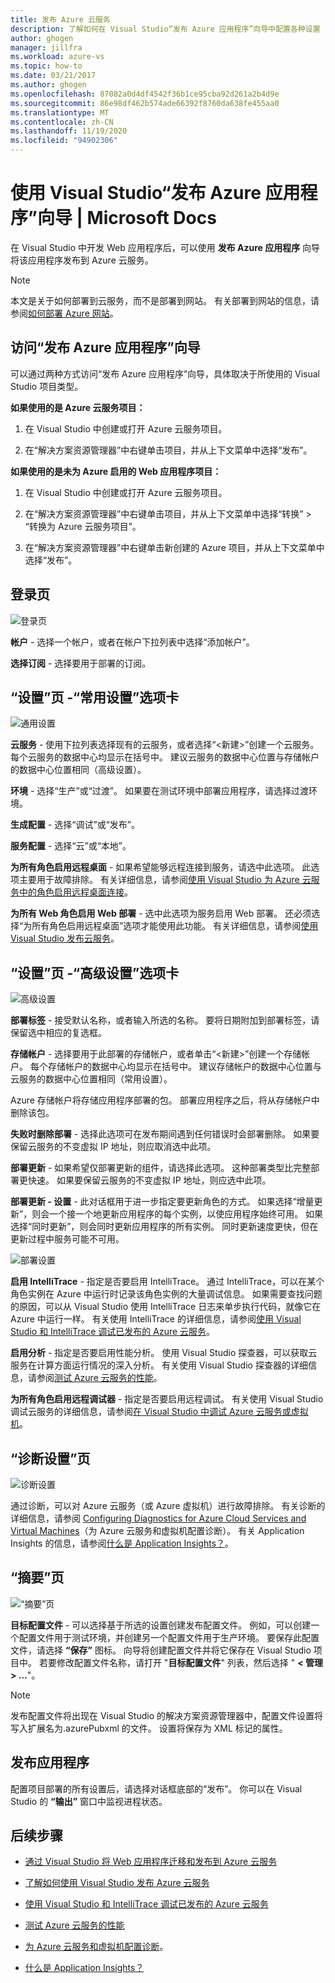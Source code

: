 ```yaml
---
title: 发布 Azure 云服务
description: 了解如何在 Visual Studio“发布 Azure 应用程序”向导中配置各种设置
author: ghogen
manager: jillfra
ms.workload: azure-vs
ms.topic: how-to
ms.date: 03/21/2017
ms.author: ghogen
ms.openlocfilehash: 87082a0d4df4542f36b1ce95cba92d261a2b4d9e
ms.sourcegitcommit: 86e98df462b574ade66392f8760da638fe455aa0
ms.translationtype: MT
ms.contentlocale: zh-CN
ms.lasthandoff: 11/19/2020
ms.locfileid: "94902306"
---
```

# <a name="using-the-visual-studio-publish-azure-application-wizard"></a>使用 Visual Studio“发布 Azure 应用程序”向导 | Microsoft Docs

在 Visual Studio 中开发 Web 应用程序后，可以使用 **发布 Azure 应用程序** 向导将该应用程序发布到 Azure 云服务。

> [!Note]
> 本文是关于如何部署到云服务，而不是部署到网站。 有关部署到网站的信息，请参阅[如何部署 Azure 网站](https://social.msdn.microsoft.com/Search/windowsazure?query=How%20to%20Deploy%20an%20Azure%20Web%20Site&Refinement=138&ac=4#refinementChanges=117&pageNumber=1&showMore=false)。

## <a name="accessing-the-publish-azure-application-wizard"></a>访问“发布 Azure 应用程序”向导

可以通过两种方式访问“发布 Azure 应用程序”向导，具体取决于所使用的 Visual Studio 项目类型。

**如果使用的是 Azure 云服务项目：**

1. 在 Visual Studio 中创建或打开 Azure 云服务项目。

1. 在“解决方案资源管理器”中右键单击项目，并从上下文菜单中选择“发布”。

**如果使用的是未为 Azure 启用的 Web 应用程序项目：**

1. 在 Visual Studio 中创建或打开 Azure 云服务项目。

1. 在“解决方案资源管理器”中右键单击项目，并从上下文菜单中选择“转换” > “转换为 Azure 云服务项目”。

1. 在“解决方案资源管理器”中右键单击新创建的 Azure 项目，并从上下文菜单中选择“发布”。

## <a name="sign-in-page"></a>登录页

![登录页](./media/vs-azure-tools-publish-azure-application-wizard/sign-in.png)

**帐户** - 选择一个帐户，或者在帐户下拉列表中选择“添加帐户”。

**选择订阅** - 选择要用于部署的订阅。

## <a name="settings-page---common-settings-tab"></a>“设置”页 -“常用设置”选项卡

![通用设置](./media/vs-azure-tools-publish-azure-application-wizard/settings-common-settings.png)

**云服务** - 使用下拉列表选择现有的云服务，或者选择“&lt;新建>”创建一个云服务。 每个云服务的数据中心均显示在括号中。 建议云服务的数据中心位置与存储帐户的数据中心位置相同（高级设置）。

**环境** - 选择“生产”或“过渡”。 如果要在测试环境中部署应用程序，请选择过渡环境。

**生成配置** - 选择“调试”或“发布”。

**服务配置** - 选择“云”或“本地”。

**为所有角色启用远程桌面** - 如果希望能够远程连接到服务，请选中此选项。 此选项主要用于故障排除。 有关详细信息，请参阅[使用 Visual Studio 为 Azure 云服务中的角色启用远程桌面连接](/azure/cloud-services/cloud-services-role-enable-remote-desktop-visual-studio)。

**为所有 Web 角色启用 Web 部署** - 选中此选项为服务启用 Web 部署。 还必须选择“为所有角色启用远程桌面”选项才能使用此功能。 有关详细信息，请参阅[使用 Visual Studio 发布云服务](vs-azure-tools-publishing-a-cloud-service.md)。

## <a name="settings-page---advanced-settings-tab"></a>“设置”页 -“高级设置”选项卡

![高级设置](./media/vs-azure-tools-publish-azure-application-wizard/settings-advanced-settings.png)

**部署标签** - 接受默认名称，或者输入所选的名称。 要将日期附加到部署标签，请保留选中相应的复选框。

**存储帐户** - 选择要用于此部署的存储帐户，或者单击“&lt;新建>”创建一个存储帐户。 每个存储帐户的数据中心均显示在括号中。 建议存储帐户的数据中心位置与云服务的数据中心位置相同（常用设置）。

Azure 存储帐户将存储应用程序部署的包。 部署应用程序之后，将从存储帐户中删除该包。

**失败时删除部署** - 选择此选项可在发布期间遇到任何错误时会部署删除。 如果要保留云服务的不变虚拟 IP 地址，则应取消选中此项。

**部署更新** - 如果希望仅部署更新的组件，请选择此选项。 这种部署类型比完整部署更快速。 如果要保留云服务的不变虚拟 IP 地址，则应选中此项。

**部署更新 - 设置** - 此对话框用于进一步指定要更新角色的方式。 如果选择“增量更新”，则会一个接一个地更新应用程序的每个实例，以使应用程序始终可用。 如果选择“同时更新”，则会同时更新应用程序的所有实例。 同时更新速度更快，但在更新过程中服务可能不可用。

![部署设置](./media/vs-azure-tools-publish-azure-application-wizard/deployment-settings.png)

**启用 IntelliTrace** - 指定是否要启用 IntelliTrace。 通过 IntelliTrace，可以在某个角色实例在 Azure 中运行时记录该角色实例的大量调试信息。 如果需要查找问题的原因，可以从 Visual Studio 使用 IntelliTrace 日志来单步执行代码，就像它在 Azure 中运行一样。 有关使用 IntelliTrace 的详细信息，请参阅[使用 Visual Studio 和 IntelliTrace 调试已发布的 Azure 云服务](./vs-azure-tools-intellitrace-debug-published-cloud-services.md)。

**启用分析** - 指定是否要启用性能分析。 使用 Visual Studio 探查器，可以获取云服务在计算方面运行情况的深入分析。 有关使用 Visual Studio 探查器的详细信息，请参阅[测试 Azure 云服务的性能](./vs-azure-tools-performance-profiling-cloud-services.md)。

**为所有角色启用远程调试器** - 指定是否要启用远程调试。 有关使用 Visual Studio 调试云服务的详细信息，请参阅[在 Visual Studio 中调试 Azure 云服务或虚拟机](./vs-azure-tools-debug-cloud-services-virtual-machines.md)。

## <a name="diagnostics-settings-page"></a>“诊断设置”页

![诊断设置](./media/vs-azure-tools-publish-azure-application-wizard/diagnostic-settings.png)

通过诊断，可以对 Azure 云服务（或 Azure 虚拟机）进行故障排除。 有关诊断的详细信息，请参阅 [Configuring Diagnostics for Azure Cloud Services and Virtual Machines](./vs-azure-tools-diagnostics-for-cloud-services-and-virtual-machines.md)（为 Azure 云服务和虚拟机配置诊断）。 有关 Application Insights 的信息，请参阅[什么是 Application Insights？](/azure/application-insights/app-insights-overview)。

## <a name="summary-page"></a>“摘要”页

![“摘要”页](./media/vs-azure-tools-publish-azure-application-wizard/summary.png)

**目标配置文件** - 可以选择基于所选的设置创建发布配置文件。 例如，可以创建一个配置文件用于测试环境，并创建另一个配置文件用于生产环境。 要保存此配置文件，请选择 **“保存”** 图标。 向导将创建配置文件并将它保存在 Visual Studio 项目中。 若要修改配置文件名称，请打开 "**目标配置文件**" 列表，然后选择 " **&lt; 管理 &gt; ...**"。

   > [!Note]
   > 发布配置文件将出现在 Visual Studio 的解决方案资源管理器中，配置文件设置将写入扩展名为.azurePubxml 的文件。 设置将保存为 XML 标记的属性。

## <a name="publishing-your-application"></a>发布应用程序

配置项目部署的所有设置后，请选择对话框底部的“发布”。 你可以在 Visual Studio 的 **“输出”** 窗口中监视进程状态。

## <a name="next-steps"></a>后续步骤

- [通过 Visual Studio 将 Web 应用程序迁移和发布到 Azure 云服务](./vs-azure-tools-migrate-publish-web-app-to-cloud-service.md)

- [了解如何使用 Visual Studio 发布 Azure 云服务](./vs-azure-tools-publishing-a-cloud-service.md)

- [使用 Visual Studio 和 IntelliTrace 调试已发布的 Azure 云服务](./vs-azure-tools-intellitrace-debug-published-cloud-services.md)

- [测试 Azure 云服务的性能](./vs-azure-tools-performance-profiling-cloud-services.md)

- [为 Azure 云服务和虚拟机配置诊断](./vs-azure-tools-diagnostics-for-cloud-services-and-virtual-machines.md)。

- [什么是 Application Insights？](/azure/application-insights/app-insights-overview)